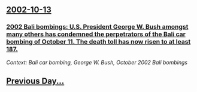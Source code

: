 ## [2002-10-13](/news/2002/10/13/index.md)

### [ 2002 Bali bombings: U.S. President George W. Bush amongst many others has condemned the perpetrators of the Bali car bombing of October 11. The death toll has now risen to at least 187.](/news/2002/10/13/2002-bali-bombings-u-s-president-george-w-bush-amongst-many-others-has-condemned-the-perpetrators-of-the-bali-car-bombing-of-october-11.md)
_Context: Bali car bombing, George W. Bush, October 2002 Bali bombings_

## [Previous Day...](/news/2002/10/12/index.md)


